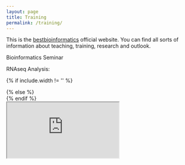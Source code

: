 ```yaml
---
layout: page
title: Training
permalink: /training/
---
```


This is the [bestbioinformatics](http://bestbioinformatics.com/) official website. 
You can find all sorts of information about teaching, training, research and outlook.

Bioinformatics Seminar

RNAseq Analysis:
<!--
<iframe width="480" height="360" src="https://www.youtube.com/watch?v=8y4QyYS9ZEc" frameborder="0"> </iframe>
-->
{% if include.width != '' %}
  <div style="width: {{include.width}}; margin:0 auto;">
{% else %}
  <div>
{% endif %}
  <div class="ytcontainer">
    <iframe class="yt" allowfullscreen src="https://www.youtube.com/embed/{{8y4QyYS9ZEc}}"></iframe>
  </div>
</div>
